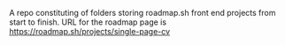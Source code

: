 A repo constituting of folders storing roadmap.sh front end projects from start to finish.
URL for the roadmap page is https://roadmap.sh/projects/single-page-cv